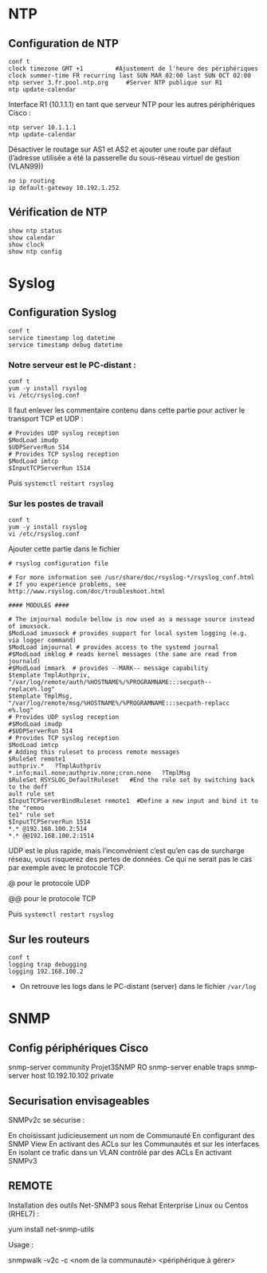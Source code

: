 # NTP
## Configuration de NTP

```
conf t
clock timezone GMT +1         #Ajustement de l'heure des périphériques
clock summer-time FR recurring last SUN MAR 02:00 last SUN OCT 02:00
ntp server 3.fr.pool.ntp.org     #Server NTP publique sur R1 
ntp update-calendar
``` 

Interface R1 (10.1.1.1) en tant que serveur NTP pour les autres périphériques Cisco :
```
ntp server 10.1.1.1
ntp update-calendar
```
Désactiver le routage sur AS1 et AS2 et ajouter une route par défaut (l’adresse utilisée a été la passerelle du sous-réseau virtuel de gestion (VLAN99))
```
no ip routing
ip default-gateway 10.192.1.252
```

## Vérification de NTP
```
show ntp status
show calendar
show clock
show ntp config
```

# Syslog
## Configuration Syslog

```
conf t
service timestamp log datetime
service timestamp debug datetime
```

### Notre serveur est le PC-distant : 
```
conf t 
yum -y install rsyslog
vi /etc/rsyslog.conf
```
Il faut enlever les commentaire contenu dans cette partie pour activer le transport TCP et UDP : 
```
# Provides UDP syslog reception
$ModLoad imudp
$UDPServerRun 514
# Provides TCP syslog reception
$ModLoad imtcp
$InputTCPServerRun 1514
```
Puis `systemctl restart rsyslog`

### Sur les postes de travail 
```
conf t
yum -y install rsyslog
vi /etc/rsyslog.conf
```
Ajouter cette partie dans le fichier 

```
# rsyslog configuration file

# For more information see /usr/share/doc/rsyslog-*/rsyslog_conf.html
# If you experience problems, see http://www.rsyslog.com/doc/troubleshoot.html

#### MODULES ####

# The imjournal module bellow is now used as a message source instead of imuxsock.
$ModLoad imuxsock # provides support for local system logging (e.g. via logger command)
$ModLoad imjournal # provides access to the systemd journal
#$ModLoad imklog # reads kernel messages (the same are read from journald)
#$ModLoad immark  # provides --MARK-- message capability
$template TmplAuthpriv, "/var/log/remote/auth/%HOSTNAME%/%PROGRAMNAME:::secpath--
replace%.log"
$template TmplMsg, "/var/log/remote/msg/%HOSTNAME%/%PROGRAMNAME:::secpath-replacc
e%.log"
# Provides UDP syslog reception
#$ModLoad imudp
#$UDPServerRun 514
# Provides TCP syslog reception
$ModLoad imtcp
# Adding this ruleset to process remote messages
$RuleSet remote1
authpriv.*   ?TmplAuthpriv
*.info;mail.none;authpriv.none;cron.none   ?TmplMsg
$RuleSet RSYSLOG_DefaultRuleset   #End the rule set by switching back to the deff
ault rule set
$InputTCPServerBindRuleset remote1  #Define a new input and bind it to the "remoo
te1" rule set
$InputTCPServerRun 1514
*.* @192.168.100.2:514
*.* @@192.168.100.2:1514
```
UDP est le plus rapide, mais l’inconvénient c’est qu’en cas de surcharge réseau, vous risquerez des pertes de données. 
Ce qui ne serait pas le cas par exemple avec le protocole TCP.

@ pour le protocole UDP

@@ pour le protocole TCP

Puis `systemctl restart rsyslog`

## Sur les routeurs
```
conf t
logging trap debugging
logging 192.168.100.2
```

* On retrouve les logs dans le PC-distant (server) dans le fichier `/var/log`

# SNMP

## Config périphériques Cisco

snmp-server community Projet3SNMP RO
snmp-server enable traps
snmp-server host 10.192.10.102 private

## Securisation envisageables

SNMPv2c se sécurise :

En choisissant judicieusement un nom de Communauté
En configurant des SNMP View
En activant des ACLs sur les Communautés et sur les interfaces
En isolant ce trafic dans un VLAN contrôlé par des ACLs
En activant SNMPv3

## REMOTE

Installation des outils Net-SNMP3 sous Rehat Enterprise Linux ou Centos (RHEL7) :

yum install net-snmp-utils

Usage :

snmpwalk -v2c -c <nom de la communauté> <périphérique à gérer>
